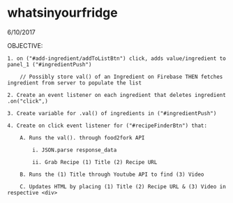 # whatsinyourfridge


6/10/2017

OBJECTIVE:
	
	1. on ("#add-ingredient/addToListBtn") click, adds value/ingredient to panel_1 ("#ingredientPush")

		// Possibly store val() of an Ingredient on Firebase THEN fetches ingredient from server to populate the list

	2. Create an event listener on each ingredient that deletes ingredient .on("click",)

	3. Create variable for .val() of ingredients in ("#ingredientPush")

	4. Create on click event listener for ("#recipeFinderBtn") that:

		A. Runs the val(). through food2fork API

			i. JSON.parse response_data 

			ii. Grab Recipe (1) Title (2) Recipe URL

		B. Runs the (1) Title through Youtube API to find (3) Video

		C. Updates HTML by placing (1) Title (2) Recipe URL & (3) Video in respective <div>
